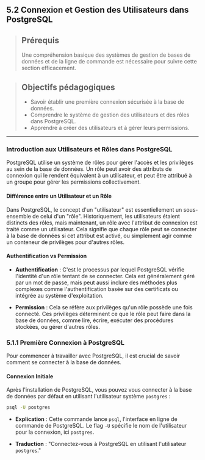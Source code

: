 ## 5.2 Connexion et Gestion des Utilisateurs dans PostgreSQL

<blockquote>
    <h2>Prérequis</h2>
    <p>Une compréhension basique des systèmes de gestion de bases de données et de la ligne de commande est nécessaire pour suivre cette section efficacement.</p>
</blockquote>

<blockquote>
    <h2>Objectifs pédagogiques</h2>
    <ul>
        <li>Savoir établir une première connexion sécurisée à la base de données.</li>
        <li>Comprendre le système de gestion des utilisateurs et des rôles dans PostgreSQL.</li>
        <li>Apprendre à créer des utilisateurs et à gérer leurs permissions.</li>
    </ul>
</blockquote>

---

### Introduction aux Utilisateurs et Rôles dans PostgreSQL

PostgreSQL utilise un système de rôles pour gérer l'accès et les privilèges au sein de la base de données. Un rôle peut avoir des attributs de connexion qui le rendent équivalent à un utilisateur, et peut être attribué à un groupe pour gérer les permissions collectivement.

#### Différence entre un Utilisateur et un Rôle

Dans PostgreSQL, le concept d'un "utilisateur" est essentiellement un sous-ensemble de celui d'un "rôle". Historiquement, les utilisateurs étaient distincts des rôles, mais maintenant, un rôle avec l'attribut de connexion est traité comme un utilisateur. Cela signifie que chaque rôle peut se connecter à la base de données si cet attribut est activé, ou simplement agir comme un conteneur de privilèges pour d'autres rôles.

#### Authentification vs Permission

- **Authentification** : C'est le processus par lequel PostgreSQL vérifie l'identité d'un rôle tentant de se connecter. Cela est généralement géré par un mot de passe, mais peut aussi inclure des méthodes plus complexes comme l'authentification basée sur des certificats ou intégrée au système d'exploitation.
  
- **Permission** : Cela se réfère aux privilèges qu'un rôle possède une fois connecté. Ces privilèges déterminent ce que le rôle peut faire dans la base de données, comme lire, écrire, exécuter des procédures stockées, ou gérer d'autres rôles.

### 5.1.1 Première Connexion à PostgreSQL

Pour commencer à travailler avec PostgreSQL, il est crucial de savoir comment se connecter à la base de données.

#### Connexion Initiale

Après l'installation de PostgreSQL, vous pouvez vous connecter à la base de données par défaut en utilisant l'utilisateur système `postgres` :

```bash
psql -U postgres
```
- **Explication** : Cette commande lance `psql`, l'interface en ligne de commande de PostgreSQL. Le flag `-U` spécifie le nom de l'utilisateur pour la connexion, ici `postgres`.

- **Traduction** : "Connectez-vous à PostgreSQL en utilisant l'utilisateur `postgres`."


